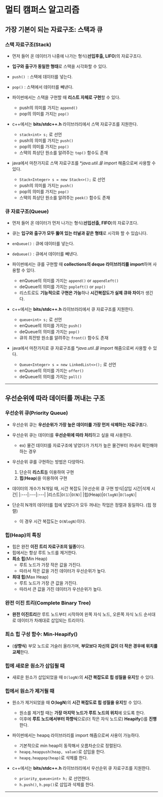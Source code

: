 # 멀티 캠퍼스 알고리즘

## 가장 기본이 되는 자료구조: 스택과 큐

### 스택 자료구조(Stack)
- 먼저 들어 온 데이터가 나중에 나가는 형식(**선입후출, LIFO**)의 자료구조다.
- **입구와 출구가 동일한 형태**로 스택을 시각화할 수 있다.
- `push() `: 스택에 데이터를 넣는다.
- `pop()` : 스택에서 데이터를 빼낸다.

- 파이썬에서는 스택을 구현할 때 **리스트 자체로 구현**할 수 있다.
    - push의 의미를 가지는 `append()`
    - pop의 의미를 가지는 `pop()`

- c++에서는 **bits/stdc++.h** 라이브러리에서 스택 자료구조를 지원한다.
    - `stack<int> s;` 로 선언
    - push의 의미를 가지는 `push()`
    - pop의 의미를 가지는 `pop()`
    - 스택의 최상단 원소를 알려주는 `top()` 함수도 존재

- java에서 마찬가지로 스택 자료구조를 **java.util.*을 import** 해줌으로써 사용할 수 있다.
    - `Stack<Integer> s = new Stack<>();` 로 선언
    - push의 의미를 가지는 `push()`
    - pop의 의미를 가지는 `pop()`
    - 스택의 최상단 원소를 알려주는 `peek()` 함수도 존재

### 큐 자료구조(Queue)
- 먼저 들어 온 데이터가 먼저 나가는 형식(**선입선출, FIFO**)의 자료구조다.
- 큐는 **입구와 출구가 모두 뚫여 있는 터널과 같은 형태**로 시각화 할 수 있습니다.
- `enQueue()` : 큐에 데이터를 넣는다.
- `deQueue()` : 큐에서 데이터를 빼낸다.

- 파이썬에서는 큐를 구현할 때 **collections의 deque 라이브러리를 import**하며 사용할 수 있다.
    - enQueue의 의미를 가지는 `append()` or `appendleft()`
    - deQueue의 의미를 가지는 `popleft()` or `pop()`
    - 리스트로도 **기능적으로 구현은 가능**하나 **시간복잡도가 실제 큐와 차이**가 생긴다.

- c++에서는 **bits/stdc++.h** 라이브러리에서 큐 자료구조를 지원한다.
    - `queue<int> s;` 로 선언
    - enQueue의 의미를 가지는 `push()`
    - deQueue의 의미를 가지는 `pop()`
    - 큐의 최전방 원소를 알려주는 `front()` 함수도 존재

- java에서 마찬가지로 큐 자료구조를 **java.util.*을 import** 해줌으로써 사용할 수 있다.
    - `Queue<Integer> s = new LinkedList<>();` 로 선언
    - enQueue의 의미를 가지는 `offer()`
    - deQueue의 의미를 가지는 `poll()`

---

## 우선순위에 따라 데이터를 꺼내는 구조

### 우선순위 큐(Priority Queue)
- 우선순위 큐는 **우선순위가 가장 높은 데이터를 가장 먼저 삭제하는 자료구조**다.
- 우선순위 큐는 데이터를 **우선순위에 따라 처리**하고 싶을 때 사용한다.
  - ex) 물건 데이터를 자료구조에 넣었다가 가치가 높은 물건부터 꺼내서 확인해야 하는 경우

- 우선순위 큐를 구현하는 방법은 다양하다.
    1. 단순히 **리스트**틀 이용하여 구현
    2. **힙**(**Heap**)을 이용하여 구현
- 데이터의 개수가 N개일 때, 시간 복잡도
    |우선순위 큐 구현 방식|삽입 시간|삭제 시간|
    |:---|:---|:---|
    |리스트|`O(1)`|`O(N)`|
    |힙(Heap)|`O(logN)`|`O(logN)`|
- 단순히 N개의 데이터를 힙에 넣었다가 모두 꺼내는 작업은 정렬과 동일하다. (힙 정렬)
    - 이 경우 시간 복잡도는 `O(NlogN)`이다.

### 힙(Heap)의 특징
- 힙은 완전 **이진 트리 자료구조의 일종**이다.
- 힙에서는 항상 루트 노드를 제거한다.
- **최소 힙**(Min Heap)
    - 루트 노드가 가장 작은 값을 가진다.
    - 따라서 작은 값을 가진 데이터가 우선순위가 높다.
- **최대 힙**(Max Heap)
    - 루트 노드가 가장 큰 값을 가진다.
    - 따라서 큰 값을 가진 데이터가 우선순위가 높다.

### 완전 이진 트리(Complete Binary Tree)
- **완전 이진트리**란 루트 노드부터 시작하여 왼쪽 자식 노드, 오른쪽 자식 노드 순서대로 데이터가 차례대로 삽입되는 트리이다.

### 최소 힙 구성 함수: Min-Heapify()
- (**상향식**) 부모 노드로 거슬러 올라가며, **부모보다 자신의 값이 더 작은 경우에 위치를 교체**한다.

### 힙에 새로운 원소가 삽입될 때
- 새로운 원소가 삽입되었을 때 `O(logN)`의 **시간 복잡도로 힙 성질을 유지**할 수 있다.


### 힙에서 원소가 제거될 때
- 원소가 제거되었을 때 **O**(**logN**)의 **시간 복잡도로 힙 성질을 유지**할 수 있다.
    - 원소를 제거할 때는 **가장 마지막 노드가 루트 노드의 위치**에 오도록 한다.
    - 이후에 **루트 노드에서부터 하향식**으로(더 작은 자식 노드로) **Heapify**()를 **진행**한다.

- 파이썬에서는 heapq 라이브러리를 import 해줌으로써 사용이 가능하다.
    - 기본적으로 min heap이 동작해서 오름차순으로 정렬된다.
    - `heapq.heappush(heap, value)`로 삽입을 한다.
    - `heapq.heappop(heap)`로 삭제를 한다.

- c++에서는 **bits/stdc++.h** 라이브러리에서 우선순위 큐 자료구조를 지원한다.
    - `priority_queue<int> h;` 로 선언한다.
    - `h.push()`, `h.pop()`로 삽입과 삭제를 한다.

---